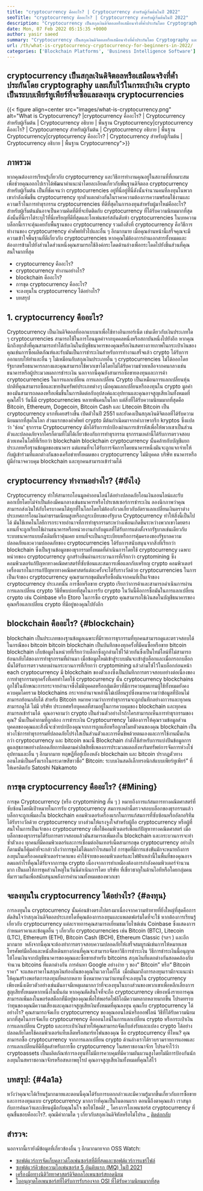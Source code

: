 ```yaml
---
title: "cryptocurrency คืออะไร? | Cryptocurrency สำหรับผู้เริ่มต้นในปี 2022" 
seoTitle: "cryptocurrency คืออะไร? | Cryptocurrency สำหรับผู้เริ่มต้นในปี 2022" 
description: "Cryptocurrency เป็นสกุลเงินดิจิตอลหรือเสมือนจริงที่ค้ำประกันโดย Cryptography บทความนี้เกี่ยวกับ cryptocurrency คืออะไร? และ cryptocurrency สำหรับผู้เริ่มต้น" 
date: Mon, 07 Feb 2022 05:15:35 +0000
author: yasir saeed
summary: "Cryptocurrency เป็นสกุลเงินดิจิตอลหรือเสมือนจริงที่ค้ำประกันโดย Cryptography และเก็บไว้ในกระเป๋าเงิน crypto เป็นระบบเพียร์ทูเพียร์ที่จะซื้อ & amp; ลงทุน cryptocurrencies" 
url: /th/what-is-cryptocurrency-cryptocurrency-for-beginners-in-2022/
categories: ['Blockchain Platforms', 'Business Intelligence Software']
---
```


## cryptocurrency เป็นสกุลเงินดิจิตอลหรือเสมือนจริงที่ค้ำประกันโดย cryptography และเก็บไว้ในกระเป๋าเงิน crypto เป็นระบบเพียร์ทูเพียร์ที่จะซื้อและลงทุน cryptocurrencies

{{< figure align=center src="images/what-is-cryptocurrency.png" alt="What is Cryptocurrency? |cryptocurrency คืออะไร? | Cryptocurrency สำหรับผู้เริ่มต้น | Cryptocurrency อธิบาย | พื้นฐาน Cryptocurrency|cryptocurrency คืออะไร? | Cryptocurrency สำหรับผู้เริ่มต้น | Cryptocurrency อธิบาย | พื้นฐาน Cryptocurrency|cryptocurrency คืออะไร? | Cryptocurrency สำหรับผู้เริ่มต้น | Cryptocurrency อธิบาย | พื้นฐาน Cryptocurrency">}}


## **ภาพรวม** 
หากคุณต้องการเรียนรู้เกี่ยวกับ cryptocurrency และวิธีการทำงานคุณอยู่ในสถานที่ที่เหมาะสม เพื่อช่วยคุณออกไปเราได้พัฒนาคำแนะนำโดยละเอียดเกี่ยวกับพื้นฐานดิจิตอล cryptocurrency สำหรับผู้เริ่มต้น เป็นที่ชัดเจนว่า cryptocurrencies อยู่ที่นี่อยู่ที่นี่ดังนั้นจำนวนคนที่ลงทุนในพวกเขากำลังเพิ่มขึ้น
cryptocurrency ทุกตัวแตกต่างกันในราคาความต้องการความพร้อมใช้งานและความเร็วในการทำธุรกรรม cryptocurrencies ที่ดีที่สุดในการลงทุนสำหรับผู้มาใหม่คืออะไร? สำหรับผู้เริ่มต้นมันอาจเป็นความคิดที่ดีที่จะยึดติดกับ cryptocurrency ที่ได้รับความนิยมมากที่สุดดังนั้นที่นี่เราได้ระบุไว้ที่นี่เหรียญที่ดีที่สุดและโอเพ่นซอร์สอันดับห้า cryptocurrencies
ในบทความบล็อกนี้เราจะคุ้นเคยกับพื้นฐานของ cryptocurrency รวมถึงสิ่งที่ cryptocurrency คือวิธีการทำงานของ cryptocurrency คำศัพท์ทั่วไปและอื่น ๆ อีกมากมาย เมื่อคุณอ่านหน้านี้เสร็จคุณจะมีความเข้าใจพื้นฐานที่ดีเกี่ยวกับ cryptocurrencies หากคุณไม่ต้องการอ่านเอกสารทั้งหมดและต้องการข้ามไปยังส่วนใดส่วนหนึ่งคุณสามารถใช้ลิงค์กระโดดด้านล่างเพื่อกระโดดไปยังชิ้นส่วนที่คุณสนใจมากที่สุด
  * cryptocurrency คืออะไร?
  * cryptocurrency ทำงานอย่างไร?
  * blockchain คืออะไร?
  * การขุด cryptocurrency คืออะไร?
  * จะลงทุนใน cryptocurrency ได้อย่างไร?
  * บทสรุป

## 1. cryptocurrency คืออะไร?
Cryptocurrency เป็นเงินดิจิตอลที่ออกแบบมาเพื่อใช้ทางอินเทอร์เน็ต เช่นเดียวกับเงินประเภทใด ๆ cryptocurrencies สามารถใช้ในการโอนมูลค่าจากบุคคลหนึ่งหรือสถาบันหนึ่งไปยังอีก หากคุณนึกถึงทุกสิ่งที่คุณสามารถทำได้กับเงินในบัญชีธนาคารของคุณหรือเงินสดทางกายภาพในกระเป๋าเงินของคุณเช่นการซื้อผลิตภัณฑ์และรับมันเป็นการชำระเงินสำหรับการทำงานเสร็จแล้ว crypto ได้รับการออกแบบให้ทำและอื่น ๆ
ไม่เหมือนกับสกุลเงินประเภทอื่น ๆ cryptocurrencies ไม่ได้ออกโดยรัฐบาลหรือธนาคารกลางและคุณสามารถใช้พวกเขาได้โดยไม่ได้รับความช่วยเหลือจากคนกลางเช่นธนาคารหรือผู้ประมวลผลการชำระเงิน
นอกจากนี้คุณยังสามารถซื้อขายลงทุนและการค้า cryptocurrencies ในการแลกเปลี่ยน การแลกเปลี่ยน Crypto เป็นเหมือนการแลกเปลี่ยนหุ้นปกติที่คุณสามารถซื้อและขายสินทรัพย์ประเภทต่างๆ เมื่อคุณแลกเปลี่ยนหรือลงทุนใน crypto มูลค่าของมันสามารถลดลงหรือเพิ่มขึ้นในการติดต่อกับอุปสงค์และอุปทานและคุณอาจสูญเสียเงินทั้งหมดที่คุณใส่ไว้
วันนี้มี cryptocurrencies หลายพันคนในโลก แต่สิ่งที่ได้รับความนิยมมากที่สุดคือ Bitcoin, Ethereum, Dogecoin, Bitcoin Cash และ Litecoin Bitcoin เป็น cryptocurrency แรกที่เคยสร้างขึ้น เปิดตัวในปี 2551 และยังคงเป็นสกุลเงินดิจิตอลที่ได้รับความนิยมมากที่สุดในโลก
ส่วนแรกของคำศัพท์ crypto มีต้นกำเนิดมาจากคำภาษากรีก kryptos ซึ่งแปลว่า 'ซ่อน' ธุรกรรม Cryptocurrency มักได้รับการปกป้องผ่านการเข้ารหัสเพื่อให้พวกเขาเป็นส่วนตัวและปลอดภัยจากใครก็ตามที่ไม่ได้เกี่ยวข้องกับการทำธุรกรรม ธุรกรรมเหล่านี้ได้รับการตรวจสอบด้วยเทคโนโลยีที่เรียกว่า blockchain
blockchain cryptocurrency นั้นคล้ายกับบัญชีแยกประเภทหรือฐานข้อมูลของธนาคาร แต่แทนที่จะได้รับการจัดการโดยธนาคารหนึ่งมันจะถูกแจกจ่ายให้กับผู้เข้าร่วมที่แตกต่างกันของเครือข่ายทั้งหมดของ cryptocurrency ไม่มีบุคคล บริษัท ธนาคารหรือผู้มีอำนาจควบคุม blockchain และทุกคนสามารถเข้าร่วมได้

## cryptocurrency ทำงานอย่างไร?   {#ยังไง}
Cryptocurrency ทำให้สามารถโอนมูลค่าออนไลน์ได้อย่างปลอดภัยโอนเงินออนไลน์และรับดอกเบี้ยโดยไม่จำเป็นต้องมีคนกลางเช่นธนาคารหรือโปรเซสเซอร์การชำระเงิน ลองนึกภาพว่าคุณสามารถส่งเงินให้กับใครบางคนได้ทุกที่ในโลกโดยไม่ต้องกังวลเกี่ยวกับอัตราแลกเปลี่ยนเงินตราต่างประเทศการโอนเงินค่าธรรมเนียมสูงหรือกฎระเบียบของรัฐบาล Cryptocurrency ทำให้สิ่งนี้เป็นไปได้
มันใช้เทคโนโลยีการกระจายอำนาจที่การทำธุรกรรมระหว่างเพื่อนเกิดขึ้นระหว่างพวกเขาโดยตรงแทนที่จะถูกเรียกใช้ผ่านธนาคารหรือหน่วยงานกำกับดูแลที่ได้รับการแต่งตั้งจากรัฐบาลเช่นเดียวกับระบบธนาคารแบบดั้งเดิมที่เราคุ้นเคย
แทนที่จะเป็นกฎระเบียบหรือการคุ้มครองของรัฐบาลความปลอดภัยและความปลอดภัยของ cryptocurrencies ได้รับการสนับสนุนจากสิ่งที่เรียกว่า blockchain ซึ่งเป็นฐานข้อมูลของธุรกรรมทั้งหมดที่ดำเนินการโดยใช้ cryptocurrency เฉพาะ
หน่วยของ cryptocurrency ถูกสร้างขึ้นผ่านกระบวนการที่เรียกว่า cryptomining ซึ่งคอมพิวเตอร์แก้ปัญหาทางคณิตศาสตร์ที่ซับซ้อนและสมการเพื่อแลกกับเหรียญ crypto คอมพิวเตอร์เครื่องแรกในการแก้ปัญหาทางคณิตศาสตร์แต่ละครั้งจะได้รับรางวัลด้วย cryptocurrencies
ในการเป็นเจ้าของ cryptocurrency คุณสามารถขุดมันหรือซื้อมันจากคนที่เป็นเจ้าของ cryptocurrency ประเภทนั้น การซื้อหรือขาย crypto เรียกว่าการค้าและสามารถดำเนินการผ่านการแลกเปลี่ยน crypto วิธีที่พบบ่อยที่สุดในการรับ crypto ในวันนี้คือการซื้อมันในการแลกเปลี่ยน crypto เช่น Coinbase หรือ Etoro ในการซื้อ crypto คุณสามารถใช้เงินสดในบัญชีธนาคารของคุณหรือแลกเปลี่ยน crypto ที่มีอยู่ของคุณไปยังอีก

## blockchain คืออะไร?   {#blockchain}
blockchain เป็นประเภทของฐานข้อมูลเฉพาะที่มีรายการธุรกรรมที่ทุกคนสามารถดูและตรวจสอบได้ ในกรณีของ bitcoin bitcoin blockchain เป็นบันทึกของทุกครั้งที่มีคนซื้อหรือขาย bitcoin blockchain เก็บข้อมูลในหน่วยที่เรียกว่าบล็อกซึ่งถูกล่ามโซ่ไว้ด้วยกันซึ่งเป็นไทม์ไลน์ที่ไม่สามารถย้อนกลับได้ของการทำธุรกรรมที่ผ่านมา เมื่อข้อมูลใหม่เข้าสู่ระบบมันจะเข้าสู่บล็อกและเมื่อกรอกบล็อกนั้นได้รับการตรวจสอบผ่านกระบวนการที่เรียกว่า cryptomining แล้วล่ามโซ่ไว้ในบล็อกก่อนหน้า
‍each cryptocurrency มี blockchain ของตัวเองซึ่งเป็นบันทึกการตรวจสอบอย่างต่อเนื่องของการทำธุรกรรมทุกครั้งที่เคยทำโดยใช้ cryptocurrency นั้น cryptocurrency blockchains ถูกใช้ในลักษณะการกระจายอำนาจซึ่งไม่มีบุคคลหรือกลุ่มเดียวที่มีการควบคุมแทนผู้ใช้ทั้งหมดยังคงควบคุมโดยรวม blockchains กระจายอำนาจเหล่านี้ไม่เปลี่ยนรูปซึ่งหมายความว่าข้อมูลที่ป้อนไม่สามารถย้อนกลับได้ สำหรับ Bitcoin หมายความว่าการทำธุรกรรมจะถูกบันทึกอย่างถาวรและทุกคนสามารถดูได้ ไม่มี บริษัท ประเทศหรือบุคคลที่สามอยู่ในการควบคุมของ blockchain และทุกคนสามารถเข้าร่วมได้
‍ คุณอาจถามว่า crypto เป็นส่วนตัวอย่างไรถ้าใครสามารถเห็นการทำธุรกรรมของคุณ? นั่นเป็นคำถามที่ถูกต้อง การชำระเงิน Cryptocurrency ไม่ต้องการให้คุณรวมข้อมูลส่วนบุคคลของคุณและสิ่งนี้จะช่วยปกป้องคุณจากการถูกแฮ็กหรือถูกขโมยตัวตนของคุณ blockchain เป็นห่วงโซ่การทำธุรกรรมที่ปลอดภัยโปร่งใสเป็นส่วนตัวและการคืนชีพด้วยตนเองและการใช้งานนั้นเกินกว่า cryptocurrency และ bitcoin ขณะนี้ Blockchain กำลังใช้สำหรับการแบ่งปันข้อมูลการดูแลสุขภาพอย่างปลอดภัยการติดตามค่าลิขสิทธิ์เพลงการประมวลผลอสังหาริมทรัพย์การจัดการห่วงโซ่อุปทานและอื่น ๆ อีกมากมาย ทฤษฎีที่อยู่เบื้องหลัง blockchain และ bitcoin ปรากฏตัวทางออนไลน์เป็นครั้งแรกในกระดาษสีขาวชื่อ“ Bitcoin: ระบบเงินสดอิเล็กทรอนิกส์แบบเพียร์ทูเพียร์” ที่ให้เครดิตกับ Satoshi Nakamoto

## การขุด cryptocurrency คืออะไร?   {#Mining}
การขุด Cryptocurrency (หรือ cryptomining สั้น ๆ ) หมายถึงการแก้สมการทางคณิตศาสตร์ที่ซับซ้อนโดยมีเป้าหมายในการรับ cryptocurrency สมการเหล่านี้ตรวจสอบบล็อกของธุรกรรมแล้วบล็อกจะถูกเพิ่มลงใน blockchain คอมพิวเตอร์เครื่องแรกในการแก้สมการที่ซับซ้อนหรืออัลกอริทึมได้รับรางวัลด้วย cryptocurrency บางส่วนให้แรงจูงใจสำหรับผู้ถือ cryptocurrency หรือผู้ที่สนใจในการเป็นเจ้าของ cryptocurrency เพื่อใช้คอมพิวเตอร์เพื่อแก้ปัญหาทางคณิตศาสตร์
เมื่อบล็อกของธุรกรรมได้รับการตรวจสอบแล้วมันสามารถเพิ่มลงใน blockchain และกระบวนการจะทำซ้ำตัวเอง ทุกคนที่มีคอมพิวเตอร์และการเชื่อมต่ออินเทอร์เน็ตสามารถขุด cryptocurrency อย่างไรก็ตามมันก็คุ้มค่าที่จะกล่าวถึงว่าการขุดไม่ได้ผลกำไรเสมอไป การขุดที่มีการแข่งขันมักจะหมายถึงการลงทุนในเครื่องคอมพิวเตอร์ราคาแพง ค่าใช้จ่ายของคอมพิวเตอร์และไฟฟ้าเหล่านี้ในพื้นที่ของคุณอาจลดผลกำไรที่คุณได้รับจากการขุด crypto เนื่องจากการทำเหมืองต้องการกำลังคอมพิวเตอร์จำนวนมาก เป็นผลให้การขุดส่วนใหญ่ในวันนี้ดำเนินการโดย บริษัท ที่เชี่ยวชาญในด้านไอทีหรือโดยกลุ่มคนที่มารวมกันเพื่อสนับสนุนพลังการคำนวณทั้งหมดของพวกเขา

## จะลงทุนใน cryptocurrency ได้อย่างไร?   {#ลงทุน}
การลงทุนใน cryptocurrency นั้นค่อนข้างตรงไปตรงมาเนื่องจากความท้าทายที่ยิ่งใหญ่ที่สุดคือการตัดสินใจว่าสกุลเงินดิจิตอลประเภทใดที่คุณต้องการลงทุนและแพลตฟอร์มใดที่จะใช้ หากต้องการเรียนรู้เกี่ยวกับ cryptocurrency แต่ละรายการคุณสามารถเยี่ยมชมเว็บไซต์เช่น Coinbase ซึ่งแสดงการกำหนดราคาและข้อมูลอื่น ๆ เกี่ยวกับ cryptocurrencies เช่น Bitcoin (BTC), Litecoin (LTC), Ethereum (ETH), Bitcoin Cash (BCH), Ethereum Classic (ฯลฯ ) และอีกมากมาย
‍ หลังจากนี้คุณจะต้องทำการตรวจสอบความปลอดภัยให้เสร็จสมบูรณ์เช่นการให้หมายเลขโทรศัพท์มือถือและหนังสือเดินทางก่อนที่คุณจะสามารถจัดหาวิธีการชำระเงิน วิธีการชำระเงินนี้อนุญาตให้โอนเงินจากบัญชีธนาคารของคุณและซื้อขายสำหรับ bitcoins สกุลเงินที่แตกต่างกันสอดคล้องกับจำนวน bitcoins ที่แตกต่างกัน การค้นหา Google อย่างง่าย ๆ ของ“ Bitcoin” หรือ“ Bitcoin ราคา” จะแสดงราคาในสกุลเงินท้องถิ่นของคุณในเวลาใดก็ได้
‍ เมื่อมันมาถึงการลงทุนเรามักจะแนะนำให้คุณสร้างพอร์ตการลงทุนที่หลากหลาย ซึ่งหมายความว่าแทนที่จะลงทุนใน cryptocurrency เพียงหนึ่งเดียวตัวอย่างเช่นมันอาจมีเหตุผลมากกว่าที่จะลงทุนในบางส่วนของพวกเขาเพื่อหลีกเลี่ยงการสูญเสียทั้งหมดหากหนึ่งในนั้นล่ม หากคุณตัดสินใจที่จะถือ cryptocurrency เพียงหนึ่งรายการคุณสามารถเพิ่มลงในพอร์ตสต็อกที่มีอยู่ของคุณเพื่อให้พอร์ตโฟลิโอมีความหลากหลายมากขึ้น โปรดทราบว่าทุนของคุณมีความเสี่ยงและคุณอาจสูญเสียเงินทั้งหมดที่คุณลงทุน
คุณเก็บ cryptocurrency ได้อย่างไร? คุณสามารถจัดเก็บ cryptocurrency ของคุณออนไลน์หรือออฟไลน์ วิธีที่ได้รับความนิยมมากที่สุดในการจัดเก็บ cryptocurrency คือออนไลน์ในการแลกเปลี่ยน crypto หรือกระเป๋าเงิน การแลกเปลี่ยน Crypto และกระเป๋าเงินช่วยให้คุณสามารถจัดเก็บส่งรับและแปลง crypto ได้อย่างปลอดภัยโดยใช้คอมพิวเตอร์แท็บเล็ตหรือสมาร์ทโฟนของคุณ
ซื้อ cryptocurrency ที่ไหน? คุณสามารถซื้อ cryptocurrency จากการแลกเปลี่ยน crypto ด้านล่างเราได้รวบรวมรายการแอพและการแลกเปลี่ยนที่ดีที่สุดสำหรับการซื้อ cryptocurrency ในสหราชอาณาจักร โปรดจำไว้ว่า cryptoassets เป็นผลิตภัณฑ์การลงทุนที่ไม่มีการควบคุมที่มีความผันผวนสูงโดยไม่มีการป้องกันนักลงทุนในสหราชอาณาจักรหรือสหภาพยุโรป คุณอาจสูญเสียเงินทั้งหมดที่คุณใส่ไว้

## **บทสรุป:**    {#4a1a}
หวังว่าคุณจะได้เรียนรู้มากมายและตอนนี้คุณได้รับการบอกกล่าวและมีความรู้มากขึ้นเกี่ยวกับการซื้อขายและการลงทุนแบบ cryptocurrency มากกว่าที่คุณเป็นในตอนแรก ตอนนี้ถึงตาคุณแล้ว เราสนุกกับการค้นคว้าและเขียนคู่มือกับคุณในใจ ขอให้โชคดี!
_ โครงการโอเพนซอร์ส cryptocurrency ที่คุณชื่นชอบคืออะไร?. คุณมีคำถามใด ๆ เกี่ยวกับสกุลเงินดิจิทัลหรือไม่โปรด _ [ติดต่อกลับ][1]

## สำรวจ:
นอกจากนี้เรายังมีข้อมูลที่เกี่ยวข้องอื่น ๆ อีกมากมายจาก OSS Watch:
  * [ซอฟต์แวร์การจัดเก็บคลาวด์โอเพ่นซอร์สที่ดีที่สุดและซอฟต์แวร์การแชร์ไฟล์][2]
  * [ซอฟต์แวร์คิวข้อความโอเพ่นซอร์ส 5 อันดับแรก (MQ) ในปี 2021][3]
  * [เครื่องมือทางนิติวิทยาศาสตร์ดิจิตอลโอเพนซอร์สยอดนิยม][4]
  * [ใบอนุญาตโอเพนซอร์สที่ได้รับการรับรองจาก OSI ที่ได้รับความนิยมมากที่สุด][5]

  
[1]: mailto:yasir.saeed@aspose.com
[2]: https://products.containerize.com/backup-and-sync/
[3]: https://blog.containerize.com/message-queue-software/top-5-open-source-message-queue-software-in-2021/
[4]: https://blog.containerize.com/digital-forensic-tools/top-5-open-source-digital-forensic-tools-in-2021/
[5]: https://blog.containerize.com/licenses-standards/top-5-most-popular-osi-approved-open-source-licenses-of-2021/
